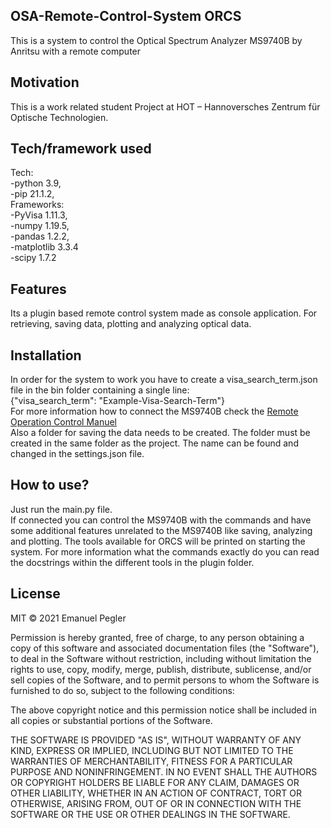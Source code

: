 ## OSA-Remote-Control-System ORCS
This is a system to control the Optical Spectrum Analyzer MS9740B by Anritsu with a remote computer

## Motivation
This is a work related student Project at HOT – Hannoversches Zentrum für Optische Technologien. 


## Tech/framework used
Tech:<br>
-python 3.9, <br> 
-pip 21.1.2, <br>
Frameworks: <br>
-PyVisa 1.11.3, <br>
-numpy 1.19.5, <br>
-pandas 1.2.2, <br>
-matplotlib 3.3.4 <br>
-scipy 1.7.2



## Features
Its a plugin based remote control system made as console application. For retrieving, saving data, plotting and analyzing optical data.

## Installation
In order for the system to work you have to create a visa_search_term.json file in the bin folder containing a single line:<br>
{"visa_search_term": "Example-Visa-Search-Term"} <br>
For more information how to connect the MS9740B check the [Remote Operation Control Manuel](https://dl.cdn-anritsu.com/en-au/test-measurement/files/Manuals/Operation-Manual/MS9740B/MS9740B_Remote_Operation_Manual_e_2_0.pdf) <br>
Also a folder for saving the data needs to be created. The folder must be created in the same folder as the project. The name can be found and changed in the settings.json file.



## How to use?
Just run the main.py file.<br>
If connected you can control the MS9740B with the commands and have some additional features unrelated to the MS9740B like saving, analyzing and plotting. The tools available for ORCS will be printed on starting the system. For more information what the commands exactly do you can read the docstrings within the different tools in the plugin folder.


## License

MIT © 2021 Emanuel Pegler

Permission is hereby granted, free of charge, to any person obtaining a copy of this software and associated documentation files (the "Software"), to deal in the Software without restriction, including without limitation the rights to use, copy, modify, merge, publish, distribute, sublicense, and/or sell copies of the Software, and to permit persons to whom the Software is furnished to do so, subject to the following conditions:

The above copyright notice and this permission notice shall be included in all copies or substantial portions of the Software.

THE SOFTWARE IS PROVIDED "AS IS", WITHOUT WARRANTY OF ANY KIND, EXPRESS OR IMPLIED, INCLUDING BUT NOT LIMITED TO THE WARRANTIES OF MERCHANTABILITY, FITNESS FOR A PARTICULAR PURPOSE AND NONINFRINGEMENT. IN NO EVENT SHALL THE AUTHORS OR COPYRIGHT HOLDERS BE LIABLE FOR ANY CLAIM, DAMAGES OR OTHER LIABILITY, WHETHER IN AN ACTION OF CONTRACT, TORT OR OTHERWISE, ARISING FROM, OUT OF OR IN CONNECTION WITH THE SOFTWARE OR THE USE OR OTHER DEALINGS IN THE SOFTWARE.
